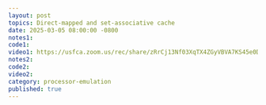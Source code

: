 ```yaml
---
layout: post
topics: Direct-mapped and set-associative cache
date: 2025-03-05 08:00:00 -0800
notes1: 
code1: 
video1: https://usfca.zoom.us/rec/share/zRrCj13Nf03XqTX4ZGyVBVA7KS45e0DvYMYFwKl5f9pERGlta4VH3Rkpx63gjSb1.Td5r-vi3ep8fHoV1
notes2: 
code2: 
video2: 
category: processor-emulation
published: true
---
```

